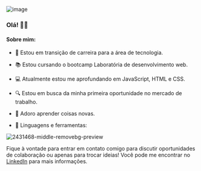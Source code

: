 
![image](https://github.com/JucieleGomes/JucieleGomes/assets/127780316/c42925e4-7ee2-4c36-8b66-30af1e40822d)

### Olá! 👩‍💻

#### Sobre mim:

- 🚀 Estou em transição de carreira para a área de tecnologia.
- 📚 Estou cursando o bootcamp Laboratória de desenvolvimento web.
- 💻 Atualmente estou me aprofundando em JavaScript, HTML e CSS.
- 🔍 Estou em busca da minha primeira oportunidade no mercado de trabalho.
- 🧠 Adoro aprender coisas novas.

  

- 🔨 Linguagens e ferramentas:

  
![2431468-middle-removebg-preview](https://github.com/JucieleGomes/JucieleGomes/assets/127780316/b0a02ca8-e75e-413d-af5f-4e9445f5c669)



 

Fique à vontade para entrar em contato comigo para discutir oportunidades de colaboração ou apenas para trocar ideias! Você pode me encontrar no [LinkedIn](https://www.linkedin.com/in/juciele-gomes) para mais informações.


